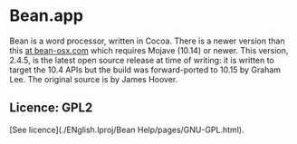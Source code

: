#  Bean.app

Bean is a word processor, written in Cocoa. There is a newer version than this [at bean-osx.com](http://www.bean-osx.com/Bean.html) which requires Mojave (10.14) or newer. This version, 2.4.5, is the latest open source release at time of writing: it is written to target the 10.4 APIs but the build was forward-ported to 10.15 by Graham Lee. The original source is by James Hoover.

## Licence: GPL2

[See licence](./ENglish.lproj/Bean Help/pages/GNU-GPL.html).
